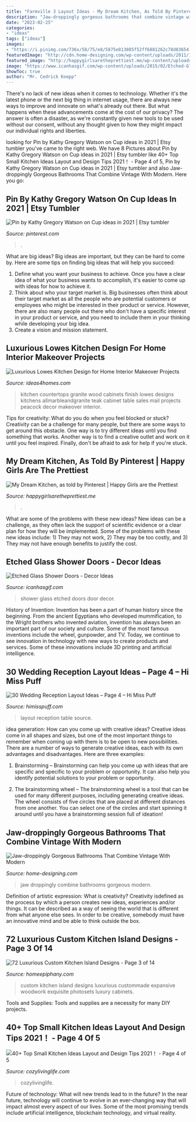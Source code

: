```yaml
---
title: "Farmville 3 Layout Ideas - My Dream Kitchen, As Told By Pinterest"
description: "Jaw-droppingly gorgeous bathrooms that combine vintage with modern"
date: "2023-02-25"
categories:
- "ideas"
tags: ["ideas"]
images:
- "https://i.pinimg.com/736x/58/75/e8/5875e813085f52ff6881262c78d83654.jpg"
featuredImage: "http://cdn.home-designing.com/wp-content/uploads/2011/10/Vertical-Statement-Tiles-665x886.jpg"
featured_image: "http://happygirlsaretheprettiest.me/wp-content/uploads/2014/08/dream-kitchen-21.png"
image: "https://www.icanhasgif.com/wp-content/uploads/2015/02/Etched-Glass-Shower-Doors.jpg"
ShowToc: true
author: "Mr. Cedrick Koepp"
---
```



There's no lack of new ideas when it comes to technology. Whether it's the latest phone or the next big thing in internet usage, there are always new ways to improve and innovate on what's already out there. But what happens when these advancements come at the cost of our privacy? The answer is often a disaster, as we're constantly given new tools to be used without our consent, without any thought given to how they might impact our individual rights and liberties.

	

		
looking for Pin by Kathy Gregory Watson on Cup ideas in 2021 | Etsy tumbler you've came to the right web. We have 8 Pictures about Pin by Kathy Gregory Watson on Cup ideas in 2021 | Etsy tumbler like 40+ Top Small Kitchen Ideas Layout and Design Tips 2021！ - Page 4 of 5, Pin by Kathy Gregory Watson on Cup ideas in 2021 | Etsy tumbler and also Jaw-droppingly Gorgeous Bathrooms That Combine Vintage With Modern. Here you go:
		
    
## Pin By Kathy Gregory Watson On Cup Ideas In 2021 | Etsy Tumbler

<img loading=lazy src="https://i.pinimg.com/736x/58/75/e8/5875e813085f52ff6881262c78d83654.jpg" onerror="this.onerror=null;this.src='https://tse3.mm.bing.net/th?id=OIP.J0CqTVFuGRnSod7lY_kaNAHaKt&amp;pid=15.1';" alt="Pin by Kathy Gregory Watson on Cup ideas in 2021 | Etsy tumbler">

_Source: pinterest.com_

>. 

	

What are big ideas?
Big ideas are important, but they can be hard to come by. Here are some tips on finding big ideas that will help you succeed: 
1. Define what you want your business to achieve. Once you have a clear idea of what your business wants to accomplish, it's easier to come up with ideas for how to achieve it. 
2. Think about who your target market is. Big businesses often think about their target market as all the people who are potential customers or employees who might be interested in their product or service. However, there are also many people out there who don't have a specific interest in your product or service, and you need to include them in your thinking while developing your big idea. 
3. Create a vision and mission statement.

    
## Luxurious Lowes Kitchen Design For Home Interior Makeover Projects

<img loading=lazy src="http://www.ideas4homes.com/wp-content/uploads/2016/01/Luxurious-Bar-Table-and-cabinet-with-Sleek-Granite-Top-for-Lowes-Kitchen-Design.jpg" onerror="this.onerror=null;this.src='https://tse4.mm.bing.net/th?id=OIP.EWChAACuzYIpH48BnvZ8PAHaFj&amp;pid=15.1';" alt="Luxurious Lowes Kitchen Design for Home Interior Makeover Projects">

_Source: ideas4homes.com_

>kitchen countertops granite wood cabinets finish lowes designs kitchens allmarbleandgranite teak cabinet table sales mail projects peacock decor makeover interior. 

	

Tips for creativity: What do you do when you feel blocked or stuck?
Creativity can be a challenge for many people, but there are some ways to get around this obstacle. One way is to try different ideas until you find something that works. Another way is to find a creative outlet and work on it until you feel inspired. Finally, don't be afraid to ask for help if you're stuck.

    
## My Dream Kitchen, As Told By Pinterest | Happy Girls Are The Prettiest

<img loading=lazy src="http://happygirlsaretheprettiest.me/wp-content/uploads/2014/08/dream-kitchen-21.png" onerror="this.onerror=null;this.src='https://tse4.mm.bing.net/th?id=OIP._Xnf6fynu0A9MPiYM5XhLwHaJy&amp;pid=15.1';" alt="My Dream Kitchen, as told by Pinterest | Happy Girls are the Prettiest">

_Source: happygirlsaretheprettiest.me_

>. 

	

What are some of the problems with these new ideas?
New ideas can be a challenge, as they often lack the support of scientific evidence or a clear plan for how they will be implemented. Some of the problems with these new ideas include: 1) They may not work, 2) They may be too costly, and 3) They may not have enough benefits to justify the cost.

    
## Etched Glass Shower Doors - Decor Ideas

<img loading=lazy src="https://www.icanhasgif.com/wp-content/uploads/2015/02/Etched-Glass-Shower-Doors.jpg" onerror="this.onerror=null;this.src='https://tse2.mm.bing.net/th?id=OIP.OErKtTm6M1ccGpcEHMSqpQHaKI&amp;pid=15.1';" alt="Etched Glass Shower Doors - Decor Ideas">

_Source: icanhasgif.com_

>shower glass etched doors door decor. 

	

History of Invention:
Invention has been a part of human history since the beginning. From the ancient Egyptians who developed mummification, to the Wright brothers who invented aviation, invention has always been an important part of our society and culture. Some of the most famous inventions include the wheel, gunpowder, and TV. Today, we continue to see innovation in technology with new ways to create products and services. Some of these innovations include 3D printing and artificial intelligence.

    
## 30 Wedding Reception Layout Ideas – Page 4 – Hi Miss Puff

<img loading=lazy src="https://www.himisspuff.com/wp-content/uploads/2017/06/barn-wedding-reception-table-layout.jpg" onerror="this.onerror=null;this.src='https://tse1.mm.bing.net/th?id=OIP.-kVnnEFJNb3XvqjW3ePy-wHaLH&amp;pid=15.1';" alt="30 Wedding Reception Layout Ideas – Page 4 – Hi Miss Puff">

_Source: himisspuff.com_

>layout reception table source. 

	

idea generation: How can you come up with creative ideas?
Creative ideas come in all shapes and sizes, but one of the most important things to remember when coming up with them is to be open to new possibilities. There are a number of ways to generate creative ideas, each with its own advantages and disadvantages. Here are three examples:
1. Brainstorming – Brainstorming can help you come up with ideas that are specific and specific to your problem or opportunity. It can also help you identify potential solutions to your problem or opportunity.

2. The brainstorming wheel – The brainstorming wheel is a tool that can be used for many different purposes, including generating creative ideas. The wheel consists of five circles that are placed at different distances from one another. You can select one of the circles and start spinning it around until you have a brainstorming session full of ideation!


    
## Jaw-droppingly Gorgeous Bathrooms That Combine Vintage With Modern

<img loading=lazy src="http://cdn.home-designing.com/wp-content/uploads/2011/10/Vertical-Statement-Tiles-665x886.jpg" onerror="this.onerror=null;this.src='https://tse2.mm.bing.net/th?id=OIP.oesUlauIeM0IQmoIJBl4CgHaJ3&amp;pid=15.1';" alt="Jaw-droppingly Gorgeous Bathrooms That Combine Vintage With Modern">

_Source: home-designing.com_

>jaw droppingly combine bathrooms gorgeous modern. 

	

Definition of artistic expression: What is creativity?
Creativity isdefined as the process by which a person creates new ideas, experiences and/or things. It can be described as a way of seeing the world that is different from what anyone else sees. In order to be creative, somebody must have an innovative mind and be able to think outside the box.

    
## 72 Luxurious Custom Kitchen Island Designs - Page 3 Of 14

<img loading=lazy src="https://homeepiphany.com/wp-content/uploads/2015/09/72-Luxurious-Custom-Kitchen-Island-Designs-13.jpg" onerror="this.onerror=null;this.src='https://tse4.mm.bing.net/th?id=OIP.ymeJ11vQaVij8nsHH2drWgHaFj&amp;pid=15.1';" alt="72 Luxurious Custom Kitchen Island Designs - Page 3 of 14">

_Source: homeepiphany.com_

>custom kitchen island designs luxurious custommade expansive woodwork exquisite photosets luxury cabinets. 

	

Tools and Supplies:
Tools and supplies are a necessity for many DIY projects.

    
## 40+ Top Small Kitchen Ideas Layout And Design Tips 2021！ - Page 4 Of 5

<img loading=lazy src="https://cozylivinglife.com/wp-content/uploads/2021/05/15-9-683x1024.jpg" onerror="this.onerror=null;this.src='https://tse3.mm.bing.net/th?id=OIP.cnZ43XM-GdfYNrY2Zb_fzwHaLG&amp;pid=15.1';" alt="40+ Top Small Kitchen Ideas Layout and Design Tips 2021！ - Page 4 of 5">

_Source: cozylivinglife.com_

>cozylivinglife. 

	

Future of technology: What will new trends lead to in the future?
In the near future, technology will continue to evolve in an ever-changing way that will impact almost every aspect of our lives. Some of the most promising trends include artificial intelligence, blockchain technology, and virtual reality.

